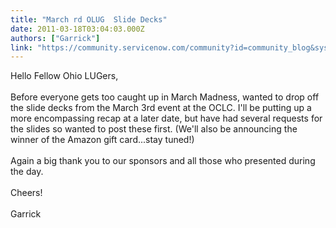 ```yaml
---
title: "March rd OLUG  Slide Decks"
date: 2011-03-18T03:04:03.000Z
authors: ["Garrick"]
link: "https://community.servicenow.com/community?id=community_blog&sys_id=e61e626ddbd0dbc01dcaf3231f96191e"
---
```

<p>Hello Fellow Ohio LUGers,<br /><br />Before everyone gets too caught up in March Madness, wanted to drop off the slide decks from the March 3rd event at the OCLC. I'll be putting up a more encompassing recap at a later date, but have had several requests for the slides so wanted to post these first. (We'll also be announcing the winner of the Amazon gift card...stay tuned!)<br /><br />Again a big thank you to our sponsors and all those who presented during the day.<br /><br />Cheers!<br /><br />Garrick</p>